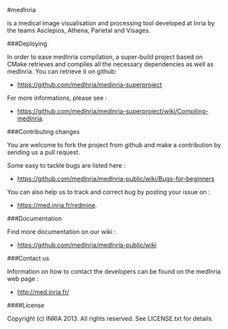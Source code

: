 #medInria

is a medical image visualisation and processing tool developed at Inria by the teams Asclepios, Athena, Parietal and Visages.

###Deploying

In order to ease medInria compilation, a super-build project based on CMake retrieves and compiles all the necessary dependencies as well as medInria.
You can retrieve it on github: 
- https://github.com/medInria/medinria-superproject

For more informations, please see :
- https://github.com/medInria/medinria-superproject/wiki/Compiling-medInria.

###Contributing changes

You are welcome to fork the project from github and make a contribution by sending us a pull request.

Some easy to tackle bugs are listed here : 
- https://github.com/medInria/medInria-public/wiki/Bugs-for-beginners

You can also help us to track and correct bug by posting your issue on :
- https://med.inria.fr/redmine.

###Documentation

Find more documentation on our wiki : 
- https://github.com/medInria/medInria-public/wiki 

###Contact us

Information on how to contact the developers can be found on the medInria web page :
- http://med.inria.fr/

####License

Copyright (c) INRIA 2013. All rights reserved.
See LICENSE.txt for details.

 
